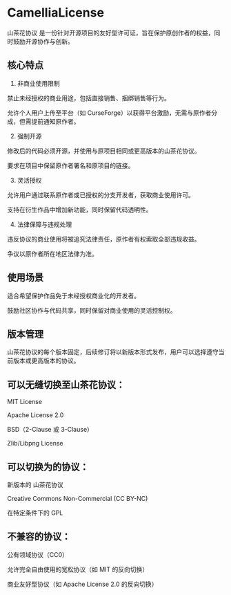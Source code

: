 # CamelliaLicense

山茶花协议 是一份针对开源项目的友好型许可证，旨在保护原创作者的权益，同时鼓励开源协作与创新。

## 核心特点

1. 非商业使用限制

禁止未经授权的商业用途，包括直接销售、捆绑销售等行为。

允许个人用户上传至平台（如 CurseForge）以获得平台激励，无需与原作者分成，但需提前通知原作者。



2. 强制开源

修改后的代码必须开源，并使用与原项目相同或更高版本的山茶花协议。

要求在项目中保留原作者署名和原项目的链接。



3. 灵活授权

允许用户通过联系原作者或已授权的分支开发者，获取商业使用许可。

支持在衍生作品中增加新功能，同时保留代码透明性。



4. 法律保障与违规处理

违反协议的商业使用将被追究法律责任，原作者有权索取全部违规收益。

争议以原作者所在地区法律为准。




## 使用场景

适合希望保护作品免于未经授权商业化的开发者。

鼓励社区协作与代码共享，同时保留对商业使用的灵活控制权。


## 版本管理

山茶花协议的每个版本固定，后续修订将以新版本形式发布，用户可以选择遵守当前版本或更高版本的协议。

## 可以无缝切换至山茶花协议：

MIT License

Apache License 2.0

BSD（2-Clause 或 3-Clause）

Zlib/Libpng License


## 可以切换为的协议：

新版本的 山茶花协议

Creative Commons Non-Commercial (CC BY-NC)

在特定条件下的 GPL


## 不兼容的协议：

公有领域协议（CC0）

允许完全自由使用的宽松协议（如 MIT 的反向切换）

商业友好型协议（如 Apache License 2.0 的反向切换）